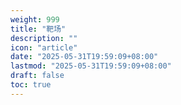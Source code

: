 ```yaml
---
weight: 999
title: "靶场"
description: ""
icon: "article"
date: "2025-05-31T19:59:09+08:00"
lastmod: "2025-05-31T19:59:09+08:00"
draft: false
toc: true
---
```


